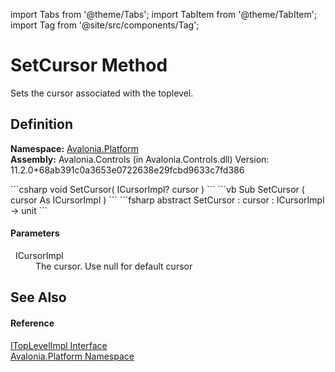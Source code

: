 import Tabs from '@theme/Tabs'; 
import TabItem from '@theme/TabItem'; 
import Tag from '@site/src/components/Tag'; 

# SetCursor Method


Sets the cursor associated with the toplevel.



## Definition
**Namespace:** <a href="N_Avalonia_Platform">Avalonia.Platform</a>  
**Assembly:** Avalonia.Controls (in Avalonia.Controls.dll) Version: 11.2.0+68ab391c0a3653e0722638e29fcbd9633c7fd386

<Tabs groupId="api-code-preview">
<TabItem value="csharp" label="C#">
```csharp
void SetCursor(
	ICursorImpl? cursor
)
```
</TabItem>
<TabItem value="vb" label="VB">
```vb
Sub SetCursor ( 
	cursor As ICursorImpl
)
```
</TabItem>
<TabItem value="fsharp" label="F#">
```fsharp
abstract SetCursor : 
        cursor : ICursorImpl -> unit 
```
</TabItem>
</Tabs>



#### Parameters
<dl><dt>  ICursorImpl</dt><dd>The cursor. Use null for default cursor</dd></dl>

## See Also


#### Reference
<a href="T_Avalonia_Platform_ITopLevelImpl">ITopLevelImpl Interface</a>  
<a href="N_Avalonia_Platform">Avalonia.Platform Namespace</a>  

